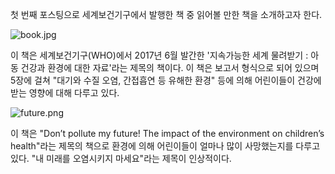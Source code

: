 첫 번째 포스팅으로 세계보건기구에서 발행한 책 중 읽어볼 만한 책을 소개하고자 한다.

![book.jpg][book]

[book]: https://sccdn.chosun.com/news/html/2017/03/06/2017030600000000000030151.jpg

이 책은 세계보건기구(WHO)에서 2017년 6월 발간한 '지속가능한 세계 물려받기 : 아동 건강과 환경에 대한 자료'라는 제목의 책이다. 이 책은 보고서 형식으로 되어 있으며 5장에 걸쳐 "대기와 수질 오염, 간접흡연 등 유해한 환경" 등에 의해 어린이들이 건강에 받는 영향에 대해 다루고 있다.


![future.png][booke]

[booke]: https://reliefweb.int/sites/reliefweb.int/files/styles/attachment-large/public/resources-pdf-previews/729529-WHO-FWC-IHE-17.01-eng%20%281%29.png?itok=du2h6H4g

이 책은 "Don’t pollute my future! The impact of the environment on children’s health"라는 제목의 책으로 환경에 의해 어린이들이 얼마나 많이 사망했는지를 다루고 있다.
"내 미래를 오염시키지 마세요"라는 제목이 인상적이다.

